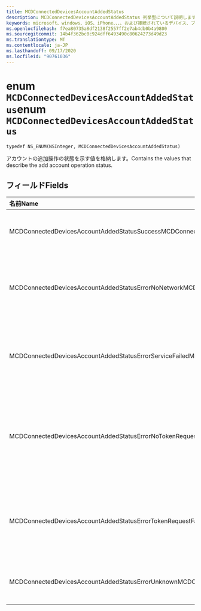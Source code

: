 ```yaml
---
title: MCDConnectedDevicesAccountAddedStatus
description: MCDConnectedDevicesAccountAddedStatus 列挙型について説明します。 この列挙には、アカウントの追加操作の状態を表す値が含まれます。
keywords: microsoft、windows、iOS、iPhone、、、、および接続されているデバイス、プロジェクトローマ
ms.openlocfilehash: f7ea80735a8df2138f2557ff2e7ab4db0b4a9800
ms.sourcegitcommit: 14b4f362bc0c924dff6493490c80624273d49d23
ms.translationtype: MT
ms.contentlocale: ja-JP
ms.lasthandoff: 09/17/2020
ms.locfileid: "90761036"
---
```

# <a name="enum-mcdconnecteddevicesaccountaddedstatus"></a><span data-ttu-id="9f7b8-105">enum `MCDConnectedDevicesAccountAddedStatus`</span><span class="sxs-lookup"><span data-stu-id="9f7b8-105">enum `MCDConnectedDevicesAccountAddedStatus`</span></span>

```
typedef NS_ENUM(NSInteger, MCDConnectedDevicesAccountAddedStatus)
```  
<span data-ttu-id="9f7b8-106">アカウントの追加操作の状態を示す値を格納します。</span><span class="sxs-lookup"><span data-stu-id="9f7b8-106">Contains the values that describe the add account operation status.</span></span>

## <a name="fields"></a><span data-ttu-id="9f7b8-107">フィールド</span><span class="sxs-lookup"><span data-stu-id="9f7b8-107">Fields</span></span>

| <span data-ttu-id="9f7b8-108">名前</span><span class="sxs-lookup"><span data-stu-id="9f7b8-108">Name</span></span>                              |   <span data-ttu-id="9f7b8-109">[値]</span><span class="sxs-lookup"><span data-stu-id="9f7b8-109">Value</span></span>     | <span data-ttu-id="9f7b8-110">説明</span><span class="sxs-lookup"><span data-stu-id="9f7b8-110">Description</span></span> |
|:----------------------------------|:------|:-------------------------------|
| <span data-ttu-id="9f7b8-111">MCDConnectedDevicesAccountAddedStatusSuccess</span><span class="sxs-lookup"><span data-stu-id="9f7b8-111">MCDConnectedDevicesAccountAddedStatusSuccess</span></span> | <span data-ttu-id="9f7b8-112">0</span><span class="sxs-lookup"><span data-stu-id="9f7b8-112">0</span></span> | <span data-ttu-id="9f7b8-113">アカウントがプラットフォームに正常に追加されました。</span><span class="sxs-lookup"><span data-stu-id="9f7b8-113">The account was successfully added to the platform.</span></span> |
| <span data-ttu-id="9f7b8-114">MCDConnectedDevicesAccountAddedStatusErrorNoNetwork</span><span class="sxs-lookup"><span data-stu-id="9f7b8-114">MCDConnectedDevicesAccountAddedStatusErrorNoNetwork</span></span> | <span data-ttu-id="9f7b8-115">1</span><span class="sxs-lookup"><span data-stu-id="9f7b8-115">1</span></span> | <span data-ttu-id="9f7b8-116">ローマがネットワークアクセスを検出しなかったため、アカウント操作に失敗しました。</span><span class="sxs-lookup"><span data-stu-id="9f7b8-116">The account operation failed since Rome detected no network access.</span></span> |
| <span data-ttu-id="9f7b8-117">MCDConnectedDevicesAccountAddedStatusErrorServiceFailed</span><span class="sxs-lookup"><span data-stu-id="9f7b8-117">MCDConnectedDevicesAccountAddedStatusErrorServiceFailed</span></span> | <span data-ttu-id="9f7b8-118">2</span><span class="sxs-lookup"><span data-stu-id="9f7b8-118">2</span></span> | <span data-ttu-id="9f7b8-119">ローマが web サービスに接続できなかったため、アカウント操作に失敗しました。</span><span class="sxs-lookup"><span data-stu-id="9f7b8-119">The account operation failed since Rome was unable to contact web services.</span></span> |
| <span data-ttu-id="9f7b8-120">MCDConnectedDevicesAccountAddedStatusErrorNoTokenRequestSubscriber</span><span class="sxs-lookup"><span data-stu-id="9f7b8-120">MCDConnectedDevicesAccountAddedStatusErrorNoTokenRequestSubscriber</span></span> | <span data-ttu-id="9f7b8-121">3</span><span class="sxs-lookup"><span data-stu-id="9f7b8-121">3</span></span> | <span data-ttu-id="9f7b8-122">アプリが AccessTokenRequested イベントをサブスクライブしていなかったため、アカウント操作に失敗しました。</span><span class="sxs-lookup"><span data-stu-id="9f7b8-122">The account operation failed since the app didn't subscribe to the AccessTokenRequested event.</span></span> |
| <span data-ttu-id="9f7b8-123">MCDConnectedDevicesAccountAddedStatusErrorTokenRequestFailed</span><span class="sxs-lookup"><span data-stu-id="9f7b8-123">MCDConnectedDevicesAccountAddedStatusErrorTokenRequestFailed</span></span> | <span data-ttu-id="9f7b8-124">4</span><span class="sxs-lookup"><span data-stu-id="9f7b8-124">4</span></span> | <span data-ttu-id="9f7b8-125">アプリが要求されたときにトークンを返すことができなかったため、アカウント操作に失敗しました。</span><span class="sxs-lookup"><span data-stu-id="9f7b8-125">The account operation failed since the app failed to return a token when requested.</span></span> |
| <span data-ttu-id="9f7b8-126">MCDConnectedDevicesAccountAddedStatusErrorUnknown</span><span class="sxs-lookup"><span data-stu-id="9f7b8-126">MCDConnectedDevicesAccountAddedStatusErrorUnknown</span></span> | <span data-ttu-id="9f7b8-127">5</span><span class="sxs-lookup"><span data-stu-id="9f7b8-127">5</span></span> | <span data-ttu-id="9f7b8-128">不明な理由により、アカウント操作に失敗しました。</span><span class="sxs-lookup"><span data-stu-id="9f7b8-128">The account operation failed for unknown reasons.</span></span> |

